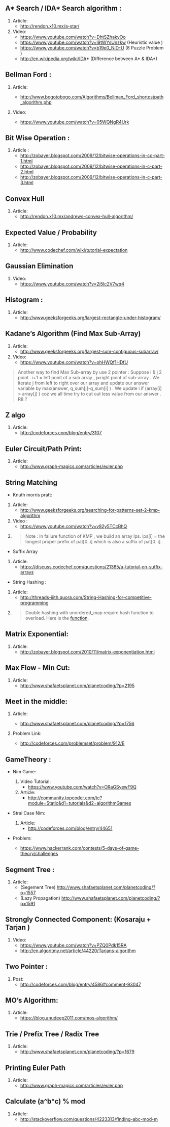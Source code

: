 ## A* Search / IDA* Search algorithm : 
1. Article:
	* http://rendon.x10.mx/a-star/
2. Video:
	* https://www.youtube.com/watch?v=DhtSZhakyOo
	* https://www.youtube.com/watch?v=l9tWYsUnzkw (Heuristic value )
	* https://www.youtube.com/watch?v=b19e0_NlD-U (8 Puzzle Problem ) 
	* http://en.wikipedia.org/wiki/IDA* (Difference between A* & IDA*)

## Bellman Ford :
1. Article:
	* http://www.bogotobogo.com/Algorithms/Bellman_Ford_shortestpath_algorithm.php

2. Video:
   	* https://www.youtube.com/watch?v=05WQNgR4Urk
 
## Bit Wise Operation :
1. Article :
   	* http://zobayer.blogspot.com/2009/12/bitwise-operations-in-cc-part-1.html
   	* http://zobayer.blogspot.com/2009/12/bitwise-operations-in-c-part-2.html
   	* http://zobayer.blogspot.com/2009/12/bitwise-operations-in-c-part-3.html

## Convex Hull
1. Article:
   	* http://rendon.x10.mx/andrews-convex-hull-algorithm/

## Expected Value / Probability
1. Article:
	* http://www.codechef.com/wiki/tutorial-expectation 

## Gaussian Elimination
1. Video:
  	* https://www.youtube.com/watch?v=2j5Ic2V7wq4

## Histogram :
1. Article:
	* http://www.geeksforgeeks.org/largest-rectangle-under-histogram/

## Kadane’s Algorithm (Find Max Sub-Array)
1. Article:
	* http://www.geeksforgeeks.org/largest-sum-contiguous-subarray/
2. Video:
	* https://www.youtube.com/watch?v=ohHWQf1HDfU
> Another way to find Max Sub-array by use 2 pointer : Suppose i & j 2 point . i+1 = left point of a sub array , j=right point of sub-array . We iterate j from left to right over our array and update our answer variable by max(answer, q_sum[j]-q_sum[i] ) . We update i if (array[i] > array[j] ) coz we all time try to cut out less value from our answer . R8 ?


## Z algo
1. Article:
	* http://codeforces.com/blog/entry/3107

## Euler Circuit/Path Print:
1. Article:
	* http://www.graph-magics.com/articles/euler.php

## String Matching
* Knuth morris pratt:
1. Article:
    *  http://www.geeksforgeeks.org/searching-for-patterns-set-2-kmp-algorithm
2. Video :
	* https://www.youtube.com/watch?v=v82y5TCcBhQ
3. > Note : In failure function of KMP , we build an array lps. lps[i] = the longest proper prefix of pat[0..i] which is also a suffix of pat[0..i].

* Suffix Array
1. Article:
	* https://discuss.codechef.com/questions/21385/a-tutorial-on-suffix-arrays

* String Hashing :
1. Article:
	* http://threads-iiith.quora.com/String-Hashing-for-competitive-programming 
2. > Double hashing with unordered_map require hash function to overload. Here is the [function](https://github.com/Kimbbakar/Contest-Resource/blob/master/String/Template/Unorderd%20map%20with%20pair%20.cpp).

## Matrix Exponential:
1. Article:
	* http://zobayer.blogspot.com/2010/11/matrix-exponentiation.html

## Max Flow - Min Cut:
1. Article:
	* http://www.shafaetsplanet.com/planetcoding/?p=2195

## Meet in the middle:
1. Article:
	* http://www.shafaetsplanet.com/planetcoding/?p=1756

2. Problem Link:
	* http://codeforces.com/problemset/problem/912/E

## GameTheory :
* Nim Game:
	1. Video Tutorial:
		* https://www.youtube.com/watch?v=ORaGSyewF9Q
	2.	Article:
		* http://community.topcoder.com/tc?module=Static&d1=tutorials&d2=algorithmGames

* Strai Case Nim:
	1. Article:
		* http://codeforces.com/blog/entry/44651
* Problem:
	* https://www.hackerrank.com/contests/5-days-of-game-theory/challenges

## Segment Tree :
1. Article:
	* (Segement Tree) http://www.shafaetsplanet.com/planetcoding/?p=1557
	* (Lazy Propagation) http://www.shafaetsplanet.com/planetcoding/?p=1591


## Strongly Connected Component: (Kosaraju + Tarjan )
1. Video:
	* https://www.youtube.com/watch?v=PZQ0Pdk15RA  
	* http://en.algoritmy.net/article/44220/Tarjans-algorithm
 
## Two Pointer : 
1. Post:
	* http://codeforces.com/blog/entry/4586#comment-93047


## MO’s Algorithm:
1. Article:
	* https://blog.anudeep2011.com/mos-algorithm/

## Trie / Prefix Tree / Radix Tree
1. Article:
	* http://www.shafaetsplanet.com/planetcoding/?p=1679
 

## Printing Euler Path
1. Article: 
	* http://www.graph-magics.com/articles/euler.php


## Calculate (a^b^c) % mod
1. Article:
	* http://stackoverflow.com/questions/4223313/finding-abc-mod-m





